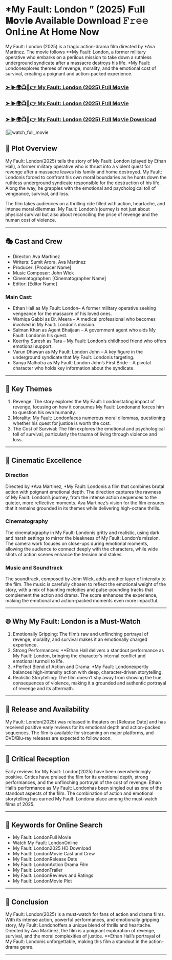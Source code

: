 # *My Fault: London ” (2025) 𝐅𝚞𝐥𝐥 𝐌𝐨𝚟𝐢𝐞 Available Download 𝙵𝚛𝚎𝚎 Onl𝚒ne At Home Now

My Fault: London (2025) is a tragic action-drama film directed by *Ava Martinez. The movie follows **My Fault: London, a former military operative who embarks on a perilous mission to take down a ruthless underground syndicate after a massacre destroys his life. *My Fault: Londonexplores themes of revenge, morality, and the emotional cost of survival, creating a poignant and action-packed experience.

### [➤ ►🌍📺📱👉   My Fault: London (2025) F𝚞ll Mo𝚟ie](https://rb.gy/7md7o6)

### [➤ ►🌍📺📱👉   My Fault: London (2025) F𝚞ll Mo𝚟ie](https://rb.gy/7md7o6)

### [➤ ►🌍📺📱👉   My Fault: London (2025) F𝚞ll Mo𝚟ie Downl𝚘ad](https://rb.gy/7md7o6)

[![watch_full_movie](https://media.themoviedb.org/t/p/w220_and_h330_face/ttN5D6GKOwKWHmCzDGctAvaNMAi.jpg)

## 📖 Plot Overview

My Fault: London(2025) tells the story of My Fault: London (played by Ethan Hall), a former military operative who is thrust into a violent quest for revenge after a massacre leaves his family and home destroyed. My Fault: Londonis forced to confront his own moral boundaries as he hunts down the ruthless underground syndicate responsible for the destruction of his life. Along the way, he grapples with the emotional and psychological toll of vengeance, survival, and loss.

The film takes audiences on a thrilling ride filled with action, heartache, and intense moral dilemmas. My Fault: London’s journey is not just about physical survival but also about reconciling the price of revenge and the human cost of violence.

---

## 🎭 Cast and Crew

- Director: Ava Martinez  
- Writers: Sumit Arora, Ava Martinez  
- Producer: [Producer Name]  
- Music Composer: John Wick  
- Cinematographer: [Cinematographer Name]  
- Editor: [Editor Name]  

### Main Cast:

- Ethan Hall as My Fault: London– A former military operative seeking vengeance for the massacre of his loved ones.  
- Wamiqa Gabbi as Dr. Meera – A medical professional who becomes involved in My Fault: London’s mission.  
- Salman Khan as Agent Bhaijaan – A government agent who aids My Fault: Londonin his quest.  
- Keerthy Suresh as Tara – My Fault: London’s childhood friend who offers emotional support.  
- Varun Dhawan as My Fault: London John – A key figure in the underground syndicate that My Fault: Londonis targeting.  
- Sanya Malhotra as My Fault: London John’s First Bride – A pivotal character who holds key information about the syndicate.

---

## 🌟 Key Themes

1. Revenge: The story explores the My Fault: Londonstating impact of revenge, focusing on how it consumes My Fault: Londonand forces him to question his own humanity.  
2. Morality: My Fault: Londonfaces numerous moral dilemmas, questioning whether his quest for justice is worth the cost.  
3. The Cost of Survival: The film explores the emotional and psychological toll of survival, particularly the trauma of living through violence and loss.

---

## 🎥 Cinematic Excellence

### Direction  
Directed by *Ava Martinez, *My Fault: Londonis a film that combines brutal action with poignant emotional depth. The direction captures the rawness of My Fault: London’s journey, from the intense action sequences to the quieter, more reflective moments. Ava Martinez’s vision for the film ensures that it remains grounded in its themes while delivering high-octane thrills.

### Cinematography  
The cinematography in My Fault: Londonis gritty and realistic, using dark and harsh settings to mirror the bleakness of My Fault: London’s mission. The camera work focuses on close-ups during emotional moments, allowing the audience to connect deeply with the characters, while wide shots of action scenes enhance the tension and stakes.

### Music and Soundtrack  
The soundtrack, composed by John Wick, adds another layer of intensity to the film. The music is carefully chosen to reflect the emotional weight of the story, with a mix of haunting melodies and pulse-pounding tracks that complement the action and drama. The score enhances the experience, making the emotional and action-packed moments even more impactful.

---

## 🌐 Why My Fault: London is a Must-Watch

1. Emotionally Gripping: The film’s raw and unflinching portrayal of revenge, morality, and survival makes it an emotionally charged experience.  
2. Strong Performances: **Ethan Hall delivers a standout performance as My Fault: London, bringing the character’s internal conflict and emotional turmoil to life.  
3. *Perfect Blend of Action and Drama: *My Fault: Londonexpertly balances high-intensity action with deep, character-driven storytelling.  
4. Realistic Storytelling: The film doesn’t shy away from showing the true consequences of violence, making it a grounded and authentic portrayal of revenge and its aftermath.

---

## 📅 Release and Availability

My Fault: London(2025) was released in theaters on [Release Date] and has received positive early reviews for its emotional depth and action-packed sequences. The film is available for streaming on major platforms, and DVD/Blu-ray releases are expected to follow soon.

---

## 📝 Critical Reception

Early reviews for My Fault: London(2025) have been overwhelmingly positive. Critics have praised the film for its emotional depth, strong performances, and the unflinching portrayal of the cost of revenge. Ethan Hall’s performance as My Fault: Londonhas been singled out as one of the standout aspects of the film. The combination of action and emotional storytelling has earned My Fault: Londona place among the must-watch films of 2025.

---

## 🔑 Keywords for Online Search

- My Fault: LondonFull Movie  
- Watch My Fault: LondonOnline  
- My Fault: London2025 HD Download  
- My Fault: LondonMovie Cast and Crew  
- My Fault: LondonRelease Date  
- My Fault: LondonAction Drama Film  
- My Fault: LondonTrailer  
- My Fault: LondonReviews and Ratings  
- My Fault: LondonMovie Plot  

---

## 📢 Conclusion

My Fault: London(2025) is a must-watch for fans of action and drama films. With its intense action, powerful performances, and emotionally gripping story, My Fault: Londonoffers a unique blend of thrills and heartache. Directed by Ava Martinez, the film is a poignant exploration of revenge, survival, and the moral complexities of justice. **Ethan Hall’s portrayal of My Fault: Londonis unforgettable, making this film a standout in the action-drama genre.

---
